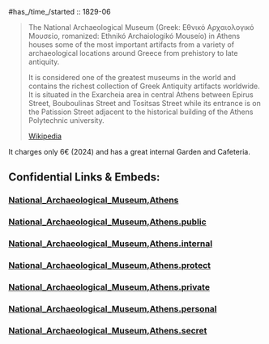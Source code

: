 
#has_/time_/started :: 1829-06 


> The National Archaeological Museum 
> (Greek: Εθνικό Αρχαιολογικό Μουσείο, romanized: Ethnikó Archaiologikó Mouseío) in Athens 
> houses some of the most important artifacts 
> from a variety of archaeological locations around Greece from prehistory to late antiquity. 
> 
> It is considered one of the greatest museums in the world 
> and contains the richest collection of Greek Antiquity artifacts worldwide. 
> It is situated in the Exarcheia area in central Athens 
> between Epirus Street, Bouboulinas Street and Tositsas Street 
> while its entrance is on the Patission Street 
> adjacent to the historical building of the Athens Polytechnic university.
>
> [Wikipedia](https://en.wikipedia.org/wiki/National%20Archaeological%20Museum,%20Athens)


It charges only 6€ (2024) and has a great internal Garden and Cafeteria. 


## Confidential Links & Embeds: 

### [National_Archaeological_Museum,Athens](/_Standards/Earth/Continent/Europe/Europe~South/Greece/Regions-Greek/Attica/cities~Attica/Athens/National_Archaeological_Museum,Athens.md) 

### [National_Archaeological_Museum,Athens.public](/_public/Earth/Continent/Europe/Europe~South/Greece/Regions-Greek/Attica/cities~Attica/Athens/National_Archaeological_Museum,Athens.public.md) 

### [National_Archaeological_Museum,Athens.internal](/_internal/Earth/Continent/Europe/Europe~South/Greece/Regions-Greek/Attica/cities~Attica/Athens/National_Archaeological_Museum,Athens.internal.md) 

### [National_Archaeological_Museum,Athens.protect](/_protect/Earth/Continent/Europe/Europe~South/Greece/Regions-Greek/Attica/cities~Attica/Athens/National_Archaeological_Museum,Athens.protect.md) 

### [National_Archaeological_Museum,Athens.private](/_private/Earth/Continent/Europe/Europe~South/Greece/Regions-Greek/Attica/cities~Attica/Athens/National_Archaeological_Museum,Athens.private.md) 

### [National_Archaeological_Museum,Athens.personal](/_personal/Earth/Continent/Europe/Europe~South/Greece/Regions-Greek/Attica/cities~Attica/Athens/National_Archaeological_Museum,Athens.personal.md) 

### [National_Archaeological_Museum,Athens.secret](/_secret/Earth/Continent/Europe/Europe~South/Greece/Regions-Greek/Attica/cities~Attica/Athens/National_Archaeological_Museum,Athens.secret.md)

